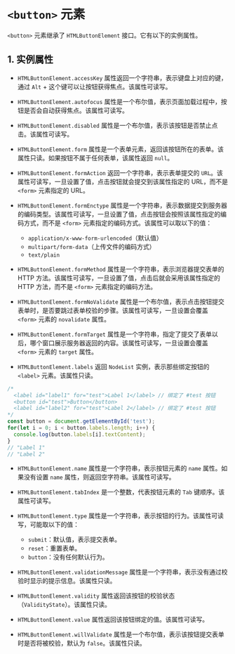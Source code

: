 # `<button>` 元素

`<button>` 元素继承了 `HTMLButtonElement` 接口。它有以下的实例属性。

## 1. 实例属性

- `HTMLButtonElement.accessKey` 属性返回一个字符串，表示键盘上对应的键，通过 `Alt` + 这个键可以让按钮获得焦点。该属性可读写。
- `HTMLButtonElement.autofocus` 属性是一个布尔值，表示页面加载过程中，按钮是否会自动获得焦点。该属性可读写。
- `HTMLButtonElement.disabled` 属性是一个布尔值，表示该按钮是否禁止点击。该属性可读写。
- `HTMLButtonElement.form` 属性是一个表单元素，返回该按钮所在的表单。该属性只读。如果按钮不属于任何表单，该属性返回 `null`。
- `HTMLButtonElement.formAction` 返回一个字符串，表示表单提交的 `URL`。该属性可读写，一旦设置了值，点击按钮就会提交到该属性指定的 URL，而不是 `<form>` 元素指定的 URL。
- `HTMLButtonElement.formEnctype` 属性是一个字符串，表示数据提交到服务器的编码类型。该属性可读写，一旦设置了值，点击按钮会按照该属性指定的编码方式，而不是 `<form>` 元素指定的编码方式。该属性可以取以下的值：

  - `application/x-www-form-urlencoded`（默认值）
  - `multipart/form-data`（上传文件的编码方式）
  - `text/plain`

- `HTMLButtonElement.formMethod` 属性是一个字符串，表示浏览器提交表单的 HTTP 方法。该属性可读写，一旦设置了值，点击后就会采用该属性指定的 HTTP 方法，而不是 `<form>` 元素指定的编码方法。
- `HTMLButtonElement.formNoValidate` 属性是一个布尔值，表示点击按钮提交表单时，是否要跳过表单校验的步骤。该属性可读写，一旦设置会覆盖 `<form>` 元素的 `novalidate` 属性。
- `HTMLButtonElement.formTarget` 属性是一个字符串，指定了提交了表单以后，哪个窗口展示服务器返回的内容。该属性可读写，一旦设置会覆盖 `<form>` 元素的 `target` 属性。
- `HTMLButtonElement.labels` 返回 `NodeList` 实例，表示那些绑定按钮的 `<label>` 元素。该属性只读。

```javascript
/*
  <label id="label1" for="test">Label 1</label> // 绑定了 #test 按钮
  <button id="test">Button</button>
  <label id="label2" for="test">Label 2</label> // 绑定了 #test 按钮
*/
const button = document.getElementById('test');
for(let i = 0; i < button.labels.length; i++) {
  console.log(button.labels[i].textContent);
}
// "Label 1"
// "Label 2"
```

- `HTMLButtonElement.name` 属性是一个字符串，表示按钮元素的 `name` 属性。如果没有设置 `name` 属性，则返回空字符串。该属性可读写。
- `HTMLButtonElement.tabIndex` 是一个整数，代表按钮元素的 `Tab` 键顺序。该属性可读写。
- `HTMLButtonElement.type` 属性是一个字符串，表示按钮的行为。该属性可读写，可能取以下的值：

  - `submit`：默认值，表示提交表单。
  - `reset`：重置表单。
  - `button`：没有任何默认行为。

- `HTMLButtonElement.validationMessage` 属性是一个字符串，表示没有通过校验时显示的提示信息。该属性只读。
- `HTMLButtonElement.validity` 属性返回该按钮的校验状态（`ValidityState`）。该属性只读。
- `HTMLButtonElement.value` 属性返回该按钮绑定的值。该属性可读写。
- `HTMLButtonElement.willValidate` 属性是一个布尔值，表示该按钮提交表单时是否将被校验，默认为 `false`。该属性只读。
